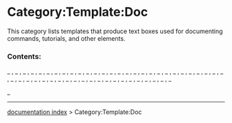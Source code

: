 # Category:Template:Doc
This category lists templates that produce text boxes used for documenting commands, tutorials, and other elements.

### Contents:

_ , _ , _ , _ , _ , _ , _ , _ , _ , _ , _ , _ , _ , _ , _ , _ , _ , _ , _ , _ , _ , _ , _ , _ , _ , _ , _ , _ , _ , _ , _ , _ , _ , _ , _ , _ , _ , _ , _ , _ , _ , _ , _ , _ , _ , _ , _ , _ , _

_

---
[documentation index](../README.md) > Category:Template:Doc
